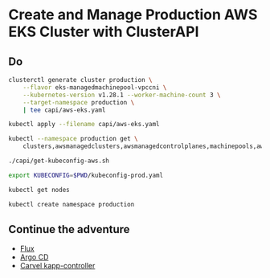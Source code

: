 # Create and Manage Production AWS EKS Cluster with ClusterAPI

## Do

```bash
clusterctl generate cluster production \
    --flavor eks-managedmachinepool-vpccni \
    --kubernetes-version v1.28.1 --worker-machine-count 3 \
    --target-namespace production \
    | tee capi/aws-eks.yaml

kubectl apply --filename capi/aws-eks.yaml

kubectl --namespace production get \
    clusters,awsmanagedclusters,awsmanagedcontrolplanes,machinepools,awsmanagedmachinepools

./capi/get-kubeconfig-aws.sh

export KUBECONFIG=$PWD/kubeconfig-prod.yaml

kubectl get nodes

kubectl create namespace production
```

## Continue the adventure

* [Flux](../gitops/kubecon-flux.md)
* [Argo CD](../gitops/kubecon-argocd.md)
* [Carvel kapp-controller](../gitops/kubecon-kapp.md)

